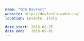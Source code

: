 ```yaml
---
name: "GDG DevFest"
website: http://devfestlevante.eu/
location: Levante, Italy

date_start: 2018-08-25
date_end:   2018-09-01
---
```

